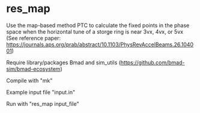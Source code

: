 # res_map
Use the map-based method PTC to calculate the fixed points in the phase space when the horizontal tune of a storge ring is near 3vx, 4vx, or 5vx (See reference paper: https://journals.aps.org/prab/abstract/10.1103/PhysRevAccelBeams.26.104001)

Require library/packages Bmad and sim_utils (https://github.com/bmad-sim/bmad-ecosystem)

Compile with "mk"

Example input file "input.in"

Run with "res_map input_file"
